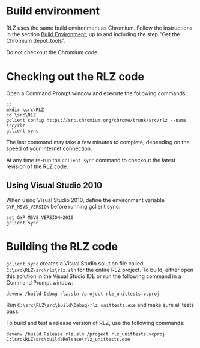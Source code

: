 # Build environment #

RLZ uses the same build environment as Chromium.  Follow the instructions in the section [Build Environment](http://www.chromium.org/developers/how-tos/build-instructions-windows#TOC-Build-environment), up to and including the step "Get the Chromium depot\_tools".

Do not checkout the Chromium code.

# Checking out the RLZ code #

Open a Command Prompt window and execute the following commands:

```
C:
mkdir \src\RLZ
cd \src\RLZ
gclient config https://src.chromium.org/chrome/trunk/src/rlz --name src/rlz
gclient sync
```

The last command may take a few minutes to complete, depending on the speed of your Internet connection.

At any time re-run the `gclient sync` command to checkout the latest revision of the RLZ code.

## Using Visual Studio 2010 ##

When using Visual Studio 2010, define the environment variable `GYP_MSVS_VERSION` before running gclient sync:

```
set GYP_MSVS_VERSION=2010
gclient sync
```

# Building the RLZ code #

`gclient sync` creates a Visual Studio solution file called `C:\src\RLZ\src\rlz\rlz.sln` for the entire RLZ project.  To build, either open this solution in the Visual Studio IDE or run the following command in a Command Prompt window:

`devenv /build Debug rlz.sln /project rlz_unittests.vcproj`

Run `C:\src\RLZ\src\build\Debug\rlz_unittests.exe` and make sure all tests pass.

To build and test a release version of RLZ, use the following commands:

```
devenv /build Release rlz.sln /project rlz_unittests.vcproj
C:\src\RLZ\src\build\Release\rlz_unittests.exe
```
